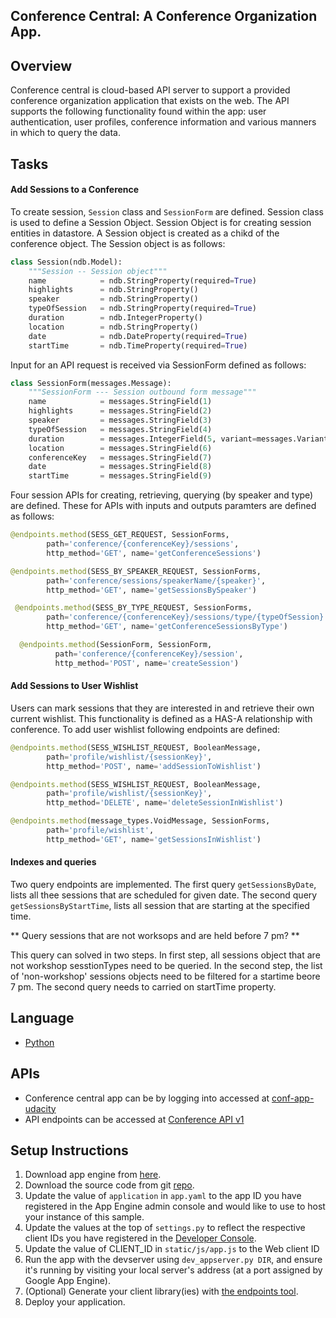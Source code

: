 ## Conference Central: A Conference Organization App.

## Overview
Conference central is cloud-based API server to support a provided conference
organization application that exists on the web. The API supports the following
functionality found within the app: user authentication, user profiles,
conference information and various manners in which to query the data.

## Tasks

#### Add Sessions to a Conference
To create session, ```Session``` class and ```SessionForm``` are defined. Session class is used to define a Session Object. Session Object is for creating session entities in datastore. A Session object is created as a chikd of the conference
object. The Session object is as follows:

```python
class Session(ndb.Model):
    """Session -- Session object"""
    name            = ndb.StringProperty(required=True)
    highlights      = ndb.StringProperty()
    speaker         = ndb.StringProperty()
    typeOfSession   = ndb.StringProperty(required=True)
    duration        = ndb.IntegerProperty()
    location        = ndb.StringProperty()
    date            = ndb.DateProperty(required=True)
    startTime       = ndb.TimeProperty(required=True)
```

 Input for an API request is received via SessionForm defined as follows:

 ```python
 class SessionForm(messages.Message):
     """SessionForm --- Session outbound form message"""
     name            = messages.StringField(1)
     highlights      = messages.StringField(2)
     speaker         = messages.StringField(3)
     typeOfSession   = messages.StringField(4)
     duration        = messages.IntegerField(5, variant=messages.Variant.INT32)
     location        = messages.StringField(6)
     conferenceKey   = messages.StringField(7)
     date            = messages.StringField(8)
     startTime       = messages.StringField(9)
 ```
 Four session APIs for creating, retrieving,  querying (by speaker and type) are defined. These for APIs with inputs and outputs paramters are defined as follows:

 ```python
 @endpoints.method(SESS_GET_REQUEST, SessionForms,
         path='conference/{conferenceKey}/sessions',
         http_method='GET', name='getConferenceSessions')

 @endpoints.method(SESS_BY_SPEAKER_REQUEST, SessionForms,
         path='conference/sessions/speakerName/{speaker}',
         http_method='GET', name='getSessionsBySpeaker')

  @endpoints.method(SESS_BY_TYPE_REQUEST, SessionForms,
         path='conference/{conferenceKey}/sessions/type/{typeOfSession}',
         http_method='GET', name='getConferenceSessionsByType')

   @endpoints.method(SessionForm, SessionForm,
           path='conference/{conferenceKey}/session',
           http_method='POST', name='createSession')

 ```
#### Add Sessions to User Wishlist
 Users can mark sessions that they are interested in and retrieve their own current
 wishlist. This functionality is defined as a HAS-A relationship with conference.
 To add user wishlist following endpoints are defined:

```python
@endpoints.method(SESS_WISHLIST_REQUEST, BooleanMessage,
        path='profile/wishlist/{sessionKey}',
        http_method='POST', name='addSessionToWishlist')

@endpoints.method(SESS_WISHLIST_REQUEST, BooleanMessage,
        path='profile/wishlist/{sessionKey}',
        http_method='DELETE', name='deleteSessionInWishlist')

@endpoints.method(message_types.VoidMessage, SessionForms,
        path='profile/wishlist',
        http_method='GET', name='getSessionsInWishlist')

```
#### Indexes and queries

Two query endpoints are implemented. The first query ```getSessionsByDate```, lists all thee sessions that are scheduled for given date. The second query ```getSessionsByStartTime```, lists all session that are starting at the specified time.

** Query sessions that are not worksops and are held before 7 pm? **

This query can solved in two steps. In first step, all sessions object that are
not workshop sesstionTypes need to be queried. In the second step, the list of 'non-workshop' sessions objects need to be filtered for a startime beore 7 pm.
The second query needs to carried on startTime property.



## Language
- [Python][2]


## APIs
- Conference central app can be by logging into accessed at [conf-app-udacity][3]
- API endpoints can be accessed at [Conference API v1][4]

## Setup Instructions
1. Download app engine from [here][4].
1. Download the source code from git [repo][5].
1. Update the value of `application` in `app.yaml` to the app ID you
   have registered in the App Engine admin console and would like to use to host
   your instance of this sample.
1. Update the values at the top of `settings.py` to
   reflect the respective client IDs you have registered in the
   [Developer Console][6].
1. Update the value of CLIENT_ID in `static/js/app.js` to the Web client ID
1. Run the app with the devserver using `dev_appserver.py DIR`, and ensure it's
running by visiting your local server's address (at a port assigned by Google App Engine).
1. (Optional) Generate your client library(ies) with [the endpoints tool][7].
1. Deploy your application.


[1]: https://developers.google.com/appengine
[2]: http://python.org
[3]: https://conf-app-udacity.appspot.com/
[4]: https://apis-explorer.appspot.com/apis-explorer/?base=https://conf-app-udacity.appspot.com/_ah/api
[5]: https://github.com/pmishra02138/conference-app-scalable/tree/master/ConferenceCentral_Complete
[6]: https://console.developers.google.com/
[7]: https://developers.google.com/appengine/docs/python/endpoints/endpoints_tool

